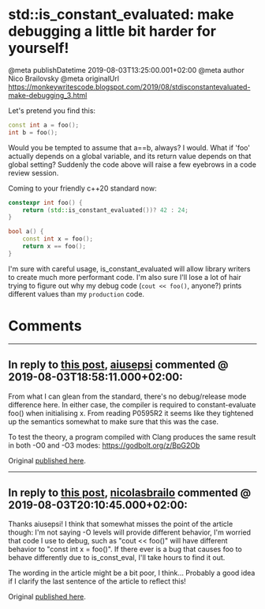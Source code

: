 # std::is_constant_evaluated: make debugging a little bit harder for yourself!

@meta publishDatetime 2019-08-03T13:25:00.001+02:00
@meta author Nico Brailovsky
@meta originalUrl https://monkeywritescode.blogspot.com/2019/08/stdisconstantevaluated-make-debugging_3.html

Let's pretend you find this:

```c++
const int a = foo();
int b = foo();
```

Would you be tempted to assume that a==b, always? I would. What if 'foo' actually depends on a global variable, and its return value depends on that global setting? Suddenly the code above will raise a few eyebrows in a code review session.

Coming to your friendly c++20 standard now:

```c++
constexpr int foo() {
    return (std::is_constant_evaluated())? 42 : 24;
}

bool a() {
    const int x = foo();
    return x == foo();
}
```

I'm sure with careful usage, is\_constant\_evaluated will allow library writers to create much more performant code. I'm also sure I'll lose a lot of hair trying to figure out why my debug code (`cout << foo()`, anyone?) prints different values than my `production` code.


# Comments

---
## In reply to [this post](), [aiusepsi]() commented @ 2019-08-03T18:58:11.000+02:00:

From what I can glean from the standard, there's no debug/release mode difference here. In either case, the compiler is required to constant-evaluate foo() when initialising x. From reading P0595R2 it seems like they tightened up the semantics somewhat to make sure that this was the case.

To test the theory, a program compiled with Clang produces the same result in both -O0 and -O3 modes: https://godbolt.org/z/BpG2Ob

Original [published here](md_blog/2019/0803_stdis_constant_evaluatedmakedebuggingalittlebitharderforyourself.md).

---
## In reply to [this post](), [nicolasbrailo](/md_blog) commented @ 2019-08-03T20:10:45.000+02:00:

Thanks aiusepsi! I think that somewhat misses the point of the article though: I'm not saying -O levels will provide different behavior, I'm worried that code I use to debug, such as "cout << foo()" will have different behavior to "const int x = foo()". If there ever is a bug that causes foo to behave differently due to is\_const\_eval, I'll take hours to find it out.

The wording in the article might be a bit poor, I think... Probably a good idea if I clarify the last sentence of the article to reflect this!

Original [published here](md_blog/2019/0803_stdis_constant_evaluatedmakedebuggingalittlebitharderforyourself.md).
